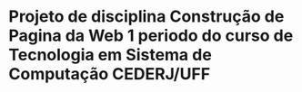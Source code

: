# Projeto de disciplina Construção de Pagina da Web 1 periodo do curso de Tecnologia em Sistema de Computação CEDERJ/UFF

